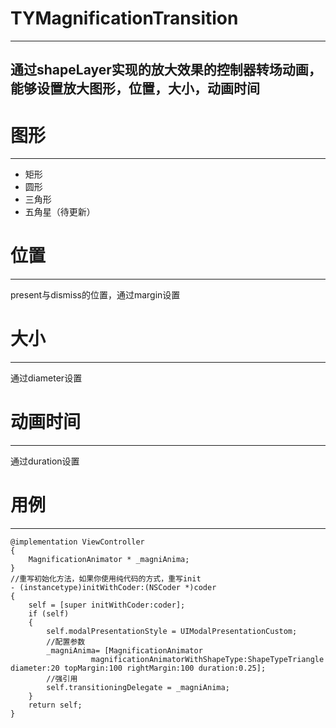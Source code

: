 # TYMagnificationTransition
---

通过shapeLayer实现的放大效果的控制器转场动画，能够设置放大图形，位置，大小，动画时间
---
# 图形
---
* 矩形
* 圆形
* 三角形
* 五角星（待更新）
# 位置
---
present与dismiss的位置，通过margin设置

# 大小
---
通过diameter设置

# 动画时间
---
通过duration设置

# 用例
---
```oc
@implementation ViewController
{
    MagnificationAnimator * _magniAnima;
}
//重写初始化方法，如果你使用纯代码的方式，重写init
- (instancetype)initWithCoder:(NSCoder *)coder
{
    self = [super initWithCoder:coder];
    if (self)
    {
        self.modalPresentationStyle = UIModalPresentationCustom;
        //配置参数
        _magniAnima= [MagnificationAnimator
                  magnificationAnimatorWithShapeType:ShapeTypeTriangle diameter:20 topMargin:100 rightMargin:100 duration:0.25];
        //强引用
        self.transitioningDelegate = _magniAnima;
    }
    return self;
}
```

